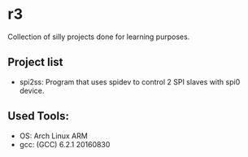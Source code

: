 # r3

Collection of silly projects done for learning purposes.

## Project list

* spi2ss: Program that uses spidev to control 2 SPI slaves with spi0 device.

## Used Tools:
* OS: Arch Linux ARM
* gcc: (GCC) 6.2.1 20160830 
